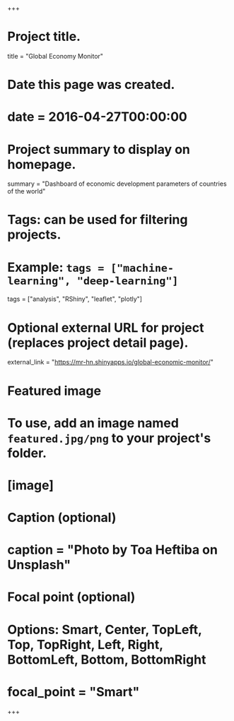 +++
# Project title.
title = "Global Economy Monitor"

# Date this page was created.
# date = 2016-04-27T00:00:00

# Project summary to display on homepage.
summary = "Dashboard of economic development parameters of countries of the world"

# Tags: can be used for filtering projects.
# Example: `tags = ["machine-learning", "deep-learning"]`
tags = ["analysis", "RShiny", "leaflet", "plotly"]

# Optional external URL for project (replaces project detail page).
external_link = "https://mr-hn.shinyapps.io/global-economic-monitor/"


# Featured image
# To use, add an image named `featured.jpg/png` to your project's folder. 
# [image]
# Caption (optional)
# caption = "Photo by Toa Heftiba on Unsplash"

# Focal point (optional)
# Options: Smart, Center, TopLeft, Top, TopRight, Left, Right, BottomLeft, Bottom, BottomRight
# focal_point = "Smart"
+++
